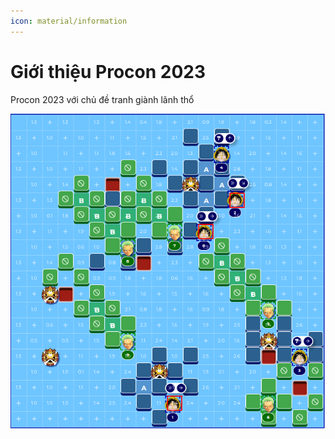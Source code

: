 ```yaml
---
icon: material/information
---
```


# Giới thiệu Procon 2023

Procon 2023 với chủ đề tranh giành lãnh thổ

![Demo](./demo.png)
